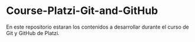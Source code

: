 # Course-Platzi-Git-and-GitHub
En este repositorio estaran los contenidos a desarrollar durante el curso de Git y GitHub de Platzi.
